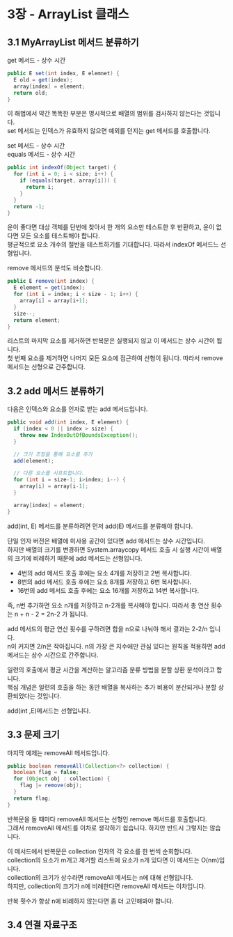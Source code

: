 # 3장 - ArrayList 클래스
## 3.1 MyArrayList 메서드 분류하기
get 메서드 - 상수 시간  
```java
public E set(int index, E elemnet) {
  E old = get(index);
  array[index] = element;
  return old;
}
```
이 해법에서 약간 똑똑한 부분은 명시적으로 배열의 범위를 검사하지 않는다는 것입니다.  
set 메서드는 인덱스가 유효하지 않으면 예외를 던지는 get 메서드를 호출합니다.  
  
set 메서드 - 상수 시간  
equals 메서드 - 상수 시간  
```java
public int indexOf(Object target) {
  for (int i = 0; i < size; i++) {
    if (equals(target, array[i])) {
      return i;
    }
  }
  return -1;
}
```
운이 좋다면 대상 객체를 단번에 찾아서 한 개의 요소만 테스트한 후 반환하고, 운이 없다면 모든 요소를 테스트해야 합니다.  
평균적으로 요소 개수의 절반을 테스트하기를 기대합니다. 따라서 indexOf 메서드느 선형입니다.  
  
remove 메서드의 분석도 비슷합니다.  
```java
public E remove(int index) {
  E element = get(index);
  for (int i = index; i < size - 1; i++) {
    array[i] = array[i+1];
  }
  size--;
  return element;
}
```
리스트의 마지막 요소를 제거하면 반복문은 실행되지 않고 이 메서드는 상수 시간이 됩니다.  
첫 번째 요소를 제거하면 나머지 모든 요소에 접근하여 선형이 됩니다. 따라서 remove 메서드는 선형으로 간주합니다.  
  
## 3.2 add 메서드 분류하기
다음은 인덱스와 요소를 인자로 받는 add 메서드입니다.  
```java
public void add(int index, E element) {
  if (index < 0 || index > size) {
    throw new IndexOutOfBoundsException();
  }

  // 크기 조정을 통해 요소를 추가
  add(element);

  // 다른 요소를 시프트합니다.
  for (int i = size-1; i>index; i--) {
    array[i] = array[i-1];
  }

  array[index] = element;
}
```
add(int, E) 메서드를 분류하려면 먼저 add(E) 메서드를 분류해야 합니다.  
  
단일 인자 버전은 배열에 미사용 공간이 있다면 add 메서드는 상수 시간입니다.  
하지만 배열의 크기를 변경하면 System.arraycopy 메서드 호출 시 실행 시간이 배열의 크기에 비례하기 때문에 add 메서드는 선형입니다.  
  
- 4번의 add 메서드 호출 후에는 요소 4개를 저장하고 2번 복사합니다.  
- 8번의 add 메서드 호출 후에는 요소 8개를 저장하고 6번 복사합니다.  
- 16번의 add 메서드 호출 후에는 요소 16개를 저장하고 14번 복사합니다.  
  
즉, n번 추가하면 요소 n개를 저장하고 n-2개를 복사해야 합니다. 따라서 총 연산 횟수는 n + n - 2 = 2n-2 가 됩니다.  
  
add 메서드의 평균 연산 횟수를 구하려면 합을 n으로 나눠야 해서 결과는 2-2/n 입니다.  
n이 커지면 2/n은 작아집니다. n의 가장 큰 지수에만 관심 있다는 원칙을 적용하면 add 메서드는 상수 시간으로 간주합니다.  
  
일련의 호출에서 평균 시간을 계산하는 알고리즘 분류 방법을 분할 상환 분석이라고 합니다.  
핵심 개념은 일련의 호출을 하는 동안 배열을 복사하는 추가 비용이 분산되거나 분할 상환되었다는 것입니다.  
  
add(int ,E)메서드는 선형입니다.  
  
## 3.3 문제 크기
마지막 예제는 removeAll 메서드입니다.  
```java
public boolean removeAll(Collection<?> collection) {
  boolean flag = false;
  for (Object obj : collection) {
    flag |= remove(obj);
  }
  return flag;
}
```
반복문을 돌 때마다 removeAll 메서드는 선형인 remove 메서드를 호출합니다.  
그래서 removeAll 메서드를 이차로 생각하기 쉽습니다. 하지만 반드시 그렇지는 않습니다.  
  
이 메서드에서 반복문은 collection 인자의 각 요소를 한 번씩 순회합니다.  
collection의 요소가 m개고 제거할 리스트에 요소가 n개 있다면 이 메서드는 O(nm)입니다.  
collection의 크기가 상수라면 removeAll 메서드는 n에 대해 선형입니다.  
하지만, collection의 크기가 n에 비례한다면 removeAll 메서드는 이차입니다.  
  
반복 횟수가 항상 n에 비례하지 않는다면 좀 더 고민해봐야 합니다.  
    
## 3.4 연결 자료구조






